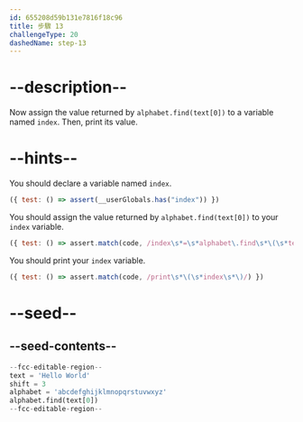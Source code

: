 ```yaml
---
id: 655208d59b131e7816f18c96
title: 步驟 13
challengeType: 20
dashedName: step-13
---
```


# --description--

Now assign the value returned by `alphabet.find(text[0])` to a variable named `index`. Then, print its value.

# --hints--

You should declare a variable named `index`.

```js
({ test: () => assert(__userGlobals.has("index")) })

```

You should assign the value returned by `alphabet.find(text[0])` to your `index` variable.

```js
({ test: () => assert.match(code, /index\s*=\s*alphabet\.find\s*\(\s*text\[\s*\s*0\s*\]\s*\)/) })

```

You should print your `index` variable.

```js
({ test: () => assert.match(code, /print\s*\(\s*index\s*\)/) })

```

# --seed--

## --seed-contents--

```py
--fcc-editable-region--
text = 'Hello World'
shift = 3
alphabet = 'abcdefghijklmnopqrstuvwxyz'
alphabet.find(text[0])
--fcc-editable-region--
```
